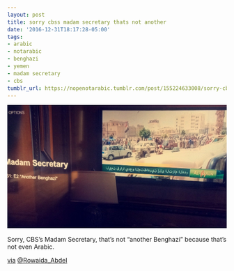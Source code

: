 ```yaml
---
layout: post
title: sorry cbss madam secretary thats not another
date: '2016-12-31T18:17:28-05:00'
tags:
- arabic
- notarabic
- benghazi
- yemen
- madam secretary
- cbs
tumblr_url: https://nopenotarabic.tumblr.com/post/155224633008/sorry-cbss-madam-secretary-thats-not-another
---
```

 ![](/tumblr_files/tumblr_oj1oxcAK7w1tz29g7o1_1280.jpg)  

Sorry, CBS’s Madam Secretary, that’s not “another Benghazi” because that’s not even Arabic.

[via](https://twitter.com/Rowaida_Abdel/status/814886689663582208) [@Rowaida\_Abdel](https://twitter.com/Rowaida_Abdel)

